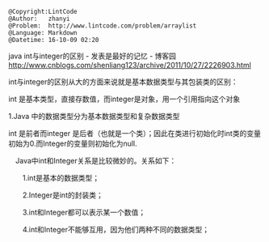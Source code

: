 ```
@Copyright:LintCode
@Author:   zhanyi
@Problem:  http://www.lintcode.com/problem/arraylist
@Language: Markdown
@Datetime: 16-10-09 02:20
```

java int与integer的区别 - 发表是最好的记忆 - 博客园  http://www.cnblogs.com/shenliang123/archive/2011/10/27/2226903.html

int与integer的区别从大的方面来说就是基本数据类型与其包装类的区别：

int 是基本类型，直接存数值，而integer是对象，用一个引用指向这个对象

1.Java 中的数据类型分为基本数据类型和复杂数据类型

int 是前者而integer 是后者（也就是一个类）；因此在类进行初始化时int类的变量初始为0.而Integer的变量则初始化为null.


　Java中int和Integer关系是比较微妙的。关系如下：

　　1.int是基本的数据类型；

　　2.Integer是int的封装类；

　　3.int和Integer都可以表示某一个数值；

　　4.int和Integer不能够互用，因为他们两种不同的数据类型；